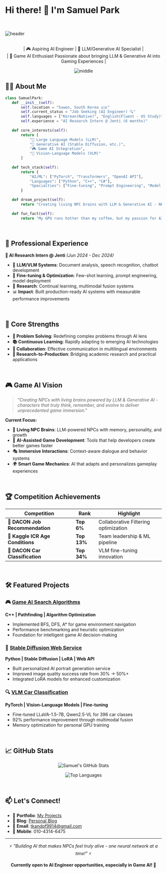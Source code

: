 # Hi there! 👋 I'm Samuel Park

<br>

![header](https://capsule-render.vercel.app/api?type=venom&height=300&color=gradient&text=Samuel%20Park%20&desc=AI%20Engineer&reversal=false&fontColor=ffffff&rotate=-10&strokeWidth=0&animation=twinkling&descAlign=50&descAlignY=65)

<br>

<div align="center">
| 🎮 Aspiring AI Engineer | 🤖 LLM/Generative AI Specialist |  <br> | 🎯 Game AI Enthusiast Passionate about bringing LLM & Generative AI into Gaming Experiences |

![middle](https://readme-typing-svg.herokuapp.com?font=Fira+Code&pause=1000&width=435&lines=AI+Engineer+in+the+Making;LLM+%26+Game+AI+Developer;Creating+Living+NPCs+with+AI)

</div>

 ## 👨‍💻 About Me
 ```python
 class SamuelPark:
    def __init__(self):
        self.location = "Suwon, South Korea 🇰🇷"
        self.current_status = "Job Seeking (AI Engineer) 🔍"
        self.languages = ["Korean(Native)", "English(Fluent - US Study)"]
        self.experience = "AI Research Intern @ Jenti (6 months)"
        
    def core_interests(self):
        return [
            "🤖 Large Language Models (LLM)",
            "🎨 Generative AI (Stable Diffusion, etc.)", 
            "🎮 Game AI Integration",
            "🧠 Vision-Language Models (VLM)"
        ]
    
    def tech_stack(self):
        return {
            "AI/ML": ["PyTorch", "Transformers", "OpenAI API"],
            "Languages": ["Python", "C++", "C#"],
            "Specialties": ["Fine-tuning", "Prompt Engineering", "Model Optimization"]
        }
        
    def dream_project(self):
        return "Creating living NPC brains with LLM & Generative AI - NPCs that think, remember, and evolve for ultimate game immersion 🧠🎮"
        
    def fun_fact(self):
        return "My GPU runs hotter than my coffee, but my passion for AI burns even brighter! ☕🔥"
 ```

<br>

## 💼 Professional Experience

**🔬 AI Research Intern @ Jenti** *(Jun 2024 - Dec 2024)*
- 🤖 **LLM/VLM Systems**: Document analysis, speech recognition, chatbot development
- 🎯 **Fine-tuning & Optimization**: Few-shot learning, prompt engineering, model deployment
- 🧠 **Research**: Continual learning, multimodal fusion systems
- 📊 **Impact**: Built production-ready AI systems with measurable performance improvements

<br>

## 🌟 Core Strengths

- **🧠 Problem Solving**: Redefining complex problems through AI lens
- **📚 Continuous Learning**: Rapidly adapting to emerging AI technologies
- **🤝 Collaboration**: Effective communication in multilingual environments
- **🎯 Research-to-Production**: Bridging academic research and practical applications

<br>

## 🎮 Game AI Vision

> *"Creating NPCs with living brains powered by LLM & Generative AI - characters that truly think, remember, and evolve to deliver unprecedented game immersion."*

**Current Focus:**
- 🧠 **Living NPC Brains**: LLM-powered NPCs with memory, personality, and growth
- 🎨 **AI-Assisted Game Development**: Tools that help developers create better games faster
- 🎭 **Immersive Interactions**: Context-aware dialogue and behavior systems
- 🌍 **Smart Game Mechanics**: AI that adapts and personalizes gameplay experiences

<br>

## 🏆 Competition Achievements

| Competition | Rank | Highlight |
|-------------|------|-----------|
| 🥇 **DACON Job Recommendation** | **Top 6%** | Collaborative Filtering optimization |
| 🥈 **Kaggle ICR Age Conditions** | **Top 13%** | Team leadership & ML pipeline |
| 🚗 **DACON Car Classification** | **Top 34%** | VLM fine-tuning innovation |

<br>

## 🛠️ Featured Projects

### 🎮 [Game AI Search Algorithms](https://github.com/ahfmrptEkd/game_ai_search_algorithms)
**C++ | Pathfinding | Algorithm Optimization**
- Implemented BFS, DFS, A* for game environment navigation
- Performance benchmarking and heuristic optimization
- Foundation for intelligent game AI decision-making

### 🎨 [Stable Diffusion Web Service](https://github.com/ahfmrptEkd/Project_SD)
**Python | Stable Diffusion | LoRA | Web API**
- Built personalized AI portrait generation service
- Improved image quality success rate from 30% → 50%+
- Integrated LoRA models for enhanced customization

### 🔍 [VLM Car Classification](https://github.com/ahfmrptEkd/Competition_Car)
**PyTorch | Vision-Language Models | Fine-tuning**
- Fine-tuned LLaVA-1.5-7B, Qwen2.5-VL for 396 car classes
- 92% performance improvement through multimodal fusion
- Memory optimization for personal GPU training

<br>

## 📈 GitHub Stats

<div align="center">
  
  ![Samuel's GitHub Stats](https://github-readme-stats.vercel.app/api?username=ahfmrptEkd&show_icons=true&theme=radical)
  
  ![Top Languages](https://github-readme-stats.vercel.app/api/top-langs/?username=ahfmrptEkd&layout=compact&theme=radical)
  
</div>

<br>

## 📫 Let's Connect!

- 🎯 **Portfolio**: [My Projects](https://github.com/ahfmrptEkd/Portfolio)
- 📝 **Blog**: [Personal Blog](https://ahfmrptekd.notion.site/ahfmrptEkd-Personal-Blog-1749f7f2d1de8123b6c1c60726184bd0)
- 💌 **Email**: tkandpf9914@gmail.com
- 📱 **Mobile**: 010-4314-6475

---

<div align="center">
  
  ⚡ *"Building AI that makes NPCs feel truly alive - one neural network at a time!"* ⚡
  
  **Currently open to AI Engineer opportunities, especially in Game AI! 🚀**
  
</div>
